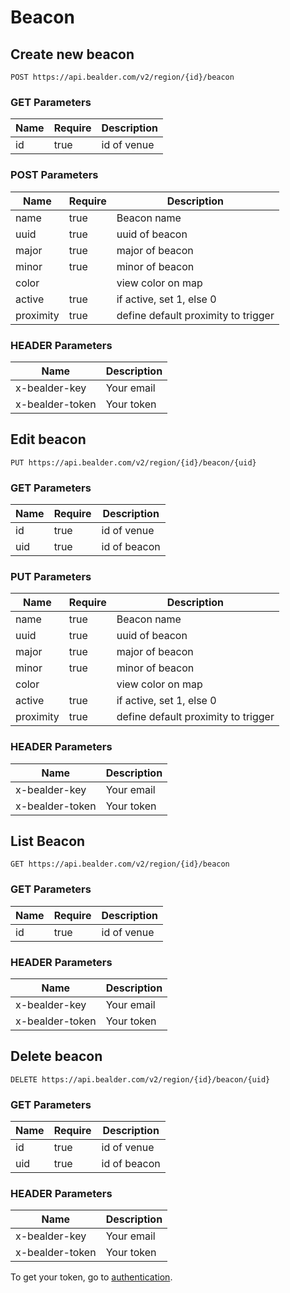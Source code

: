 # Beacon

## Create new beacon

	POST https://api.bealder.com/v2/region/{id}/beacon

### GET Parameters

| Name    			|  Require 	|	Description          |
|-------------------|-----------|------------------------|
| id	  			|  true 	| id of venue			 |


### POST Parameters

| Name    			|  Require 	|  Description                       |
|-------------------|-----------|------------------------------------|
| name	  			|  true 	|   Beacon name						 		|
| uuid  			|  true 	|   uuid of beacon					 		|
| major	  			|  true 	|   major of beacon					 		|
| minor  			|  true 	|   minor of beacon					 		|
| color  			|  		 	|   view color on map				 		|
| active	  		|  true 	|   if active, set 1, else 0		 		|
| proximity	  		|  true 	|   define default proximity to trigger	    |


### HEADER Parameters

| Name    			|  Description                       |
|-------------------|------------------------------------|
| x-bealder-key	  	|  Your email						 |
| x-bealder-token  	|  Your token						 |


## Edit beacon

	PUT https://api.bealder.com/v2/region/{id}/beacon/{uid}

### GET Parameters

| Name    			|  Require 	|	Description          |
|-------------------|-----------|------------------------|
| id	  			|  true 	| id of venue			 |
| uid	  			|  true 	| id of beacon			 |


### PUT Parameters

| Name    			|  Require 	|  Description                       |
|-------------------|-----------|------------------------------------|
| name	  			|  true 	|   Beacon name						 		|
| uuid  			|  true 	|   uuid of beacon					 		|
| major	  			|  true 	|   major of beacon					 		|
| minor  			|  true 	|   minor of beacon					 		|
| color  			|  		 	|   view color on map				 		|
| active	  		|  true 	|   if active, set 1, else 0		 		|
| proximity	  		|  true 	|   define default proximity to trigger	    |


### HEADER Parameters

| Name    			|  Description                       |
|-------------------|------------------------------------|
| x-bealder-key	  	|  Your email						 |
| x-bealder-token  	|  Your token						 |


## List Beacon

	GET https://api.bealder.com/v2/region/{id}/beacon

### GET Parameters

| Name    			|  Require 	|	Description          |
|-------------------|-----------|------------------------|
| id	  			|  true 	| id of venue			 |


### HEADER Parameters

| Name    			|  Description                       |
|-------------------|------------------------------------|
| x-bealder-key	  	|  Your email						 |
| x-bealder-token  	|  Your token						 |

## Delete beacon

	DELETE https://api.bealder.com/v2/region/{id}/beacon/{uid}


### GET Parameters

| Name    			|  Require 	|	Description          |
|-------------------|-----------|------------------------|
| id	  			|  true 	| id of venue			 |
| uid	  			|  true 	| id of beacon			 |


###	HEADER Parameters

| Name    			|  Description                       |
|-------------------|------------------------------------|
| x-bealder-key	  	|  Your email						 |
| x-bealder-token  	|  Your token						 |


To get your token, go to [authentication](authentication.html).